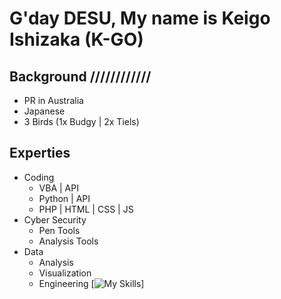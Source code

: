 # G'day DESU, My name is Keigo Ishizaka (K-GO)

## Background  ////////////
  - PR in Australia
  - Japanese
  - 3 Birds (1x Budgy | 2x Tiels)

## Experties 
  - Coding
      - VBA | API
      - Python | API
      - PHP | HTML | CSS | JS
  - Cyber Security
      - Pen Tools
      - Analysis Tools
   - Data
       - Analysis
       - Visualization
       - Engineering 
[![My Skills](https://skillicons.dev/icons?i=java,kotlin,nodejs,figma&theme=dark)]
